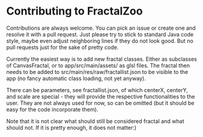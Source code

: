 Contributing to FractalZoo
==========================
Contributions are always welcome. You can pick an issue or create one
and resolve it with a pull request. Just please try to stick to standard
Java code style, maybe even adjust neighboring lines if they do not look
good. But no pull requests just for the sake of pretty code.

Currently the easiest way is to add new fractal classes. Either as
subclasses of CanvasFractal, or to app/src/main/assets/ as glsl files.
The fractal then needs to be added to src/main/res/raw/fractallist.json
to be visible to the app (no fancy automatic class loading, not yet
anyway).

There can be parameters, see fractallist.json, of which centerX, centerY,
and scale are special - they will provide the respective functionalities
to the user. They are not always used for now, so can be omitted (but
it should be easy for the code incorporate them). 

Note that it is not clear what should still be considered fractal and
what should not. If it is pretty enough, it does not matter:)